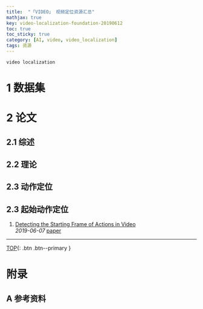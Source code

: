 ```yaml
---
title:  "「VIDEO」 视频定位资源汇总"
mathjax: true
key: video-localization-foundation-20190612
toc: true
toc_sticky: true
category: [AI, video, video_localization]
tags: 资源
---
```

<span id='head'></span>
`video localization`     

<!--more-->


# 1 数据集

# 2 论文
## 2.1 综述

## 2.2 理论

## 2.3 动作定位

## 2.3 起始动作定位
1. [Detecting the Starting Frame of Actions in Video](http://cn.arxiv.org/abs/1906.03340)   
*2019-06-07* [paper](https://arxiv.org/abs/1906.03340)    


-------------------  
[TOP](#head){: .btn .btn--primary }



# 附录
## A 参考资料
